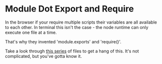 # Module Dot Export and Require
In the browser if your require multiple scripts their variables are all available to each other. In terminal this isn't the case - the node runtime can only execute one file at a time.  

That's why they invented 'module.exports' and 'require()'.

Take a look through [this series](https://github.com/jankeLearning/content-code/tree/master/Week%2003/introToModules) of files to get a hang of this.  It's not complicated, but you've gotta know it.
